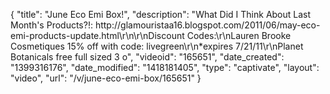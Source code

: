{
    "title": "June Eco Emi Box!",
    "description": "What Did I Think About Last Month's Products?!: http:\/\/glamouristaa16.blogspot.com\/2011\/06\/may-eco-emi-products-update.html\r\n\r\nDiscount Codes:\r\nLauren Brooke Cosmetiques 15% off with code: livegreen\r\n*expires 7\/21\/11\r\nPlanet Botanicals free full sized 3 o",
    "videoid": "165651",
    "date_created": "1399316176",
    "date_modified": "1418181405",
    "type": "captivate",
    "layout": "video",
    "url": "\/v\/june-eco-emi-box\/165651"
}